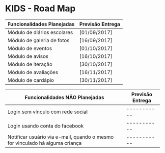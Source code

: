 # KIDS - Road Map

| Funcionalidades Planejadas | Previsão Entrega |
| ------ | ------ |
| Módulo de diários escolares | [01/09/2017] |
| Módulo de galeria de fotos | [16/09/2017] |
| Módulo de eventos | [01/10/2017] |
| Módulo de avisos | [16/10/2017] |
| Módulo de iteração | [30/10/2017] |
| Módulo de avaliações | [16/11/2017] |
| Módulo de cardápio | [30/11/2017] |


| Funcionalidades NÃO Planejadas | Previsão Entrega |
| ------ | ------ |
| Login sem vínculo com rede social | ----------- |
| Login usando conta do facebook | ----------- |
| Notificar usuário via e-mail, quando o mesmo for vinculado há alguma criança | ----------- |
